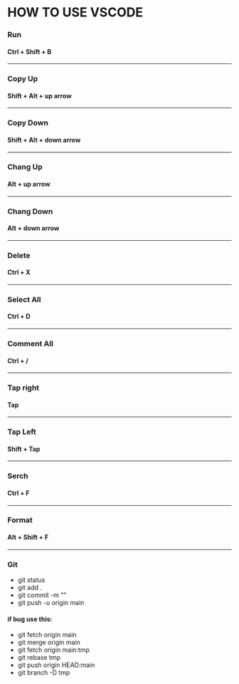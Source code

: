 # **HOW  TO  USE  VSCODE**

### **Run** 
#### Ctrl + Shift + B

---
### **Copy Up** 
#### Shift + Alt + up arrow
---

### **Copy Down**
#### Shift + Alt + down arrow
---

### **Chang Up**
#### Alt + up arrow
---

### **Chang Down**
#### Alt + down arrow
---

### **Delete**
#### Ctrl + X
---

### **Select All**
#### Ctrl + D
---

### **Comment All**
#### Ctrl + /
---

### **Tap right**
#### Tap
---

### **Tap Left**
#### Shift + Tap
---

### **Serch**
#### Ctrl + F
---

### **Format**
#### Alt + Shift + F

---

### **Git**
- git status
- git add .
- git commit -m ""
- git push -u origin main
#### if bug use this:
- git fetch origin main
- git merge origin main
- git fetch origin main:tmp
- git rebase tmp
- git push origin HEAD:main
- git branch -D tmp